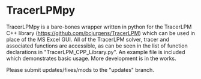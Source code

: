 # TracerLPMpy
 
TracerLPMpy is a bare-bones wrapper written in python for the TracerLPM C++ library (https://github.com/bcjurgens/TracerLPM) which can be used in place of the MS Excel GUI. All of the TracerLPM solver, tracer and associated functions are accessible, as can be seen in the list of function declarations in "TracerLPM_CPP_Library.py". An example file is included which demonstrates basic usage. More development is in the works.

Please submit updates/fixes/mods to the "updates" branch. 

